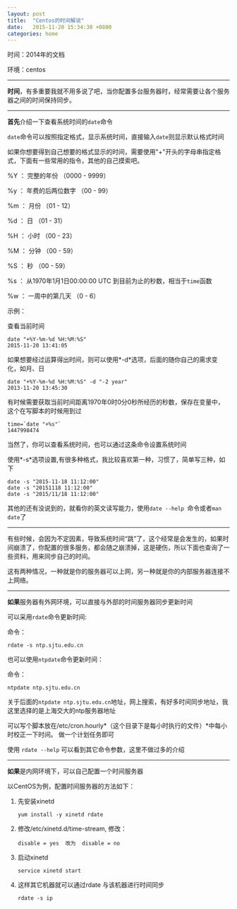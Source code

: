 ```yaml
---
layout: post
title:  "Centos的时间解说"
date:   2015-11-20 15:34:30 +0800
categories: home
---
```




时间：2014年的文档

环境：centos


----------


**时间**，有多重要我就不用多说了吧，当你配置多台服务器时，经常需要让各个服务器之间的时间保持同步。


----------

**首先**介绍一下查看系统时间的`date`命令

`date`命令可以按照指定格式，显示系统时间，直接输入`date`则显示默认格式时间

如果你想要得到自己想要的格式显示的时间，需要使用"+"开头的字母串指定格式，下面有一些常用的指令，其他的自己摸索吧。

%Y ： 完整的年份 （0000 - 9999）

%y ： 年费的后两位数字 （00 - 99）

%m ： 月份 （01 - 12）

%d ： 日 （01 - 31）

%H ： 小时 （00 - 23）

%M ： 分钟 （00 - 59）

%S ： 秒 （00 - 59）

%s ： 从1970年1月1日00:00:00 UTC 到目前为止的秒数，相当于`time`函数

%w ： 一周中的第几天 （0 - 6）

示例：

查看当前时间

    date "+%Y-%m-%d %H:%M:%S"  
    2015-11-20 13:41:05

如果想要经过运算得出时间，则可以使用*-d*选项，后面的随你自己的需求变化，如月、日

    date "+%Y-%m-%d %H:%M:%S" -d "-2 year"
    2013-11-20 13:45:30

有时候需要获取当前时间距离1970年0时0分0秒所经历的秒数，保存在变量中，这个在写脚本的时候用到过

    time=`date "+%s"`
    1447998474

当然了，你可以查看系统时间，也可以通过这条命令设置系统时间

使用*-s*选项设置,有很多种格式，我比较喜欢第一种，习惯了，简单写三种，如下

    date -s "2015-11-18 11:12:00"
    date -s "20151118 11:12:00"
    date -s "2015/11/18 11:12:00"

其他的还有没说到的，就看你的英文读写能力，使用`date --help `命令或者`man date`了



----------

有些时候，会因为不定因素，导致系统时间“跳”了，这个经常是会发生的，如果时间崩溃了，你配置的很多服务，都会随之崩溃掉，这是硬伤，所以下面也查询了一些资料，用来同步自己的时间。

这有两种情况，一种就是你的服务器可以上网，另一种就是你的内部服务器连接不上网络。


----------


**如果**服务器有外网环境，可以直接与外部的时间服务器同步更新时间

可以采用`rdate`命令更新时间:

命令：

    rdate -s ntp.sjtu.edu.cn

也可以使用`ntpdate`命令更新时间：

命令：

    ntpdate ntp.sjtu.edu.cn

关于后面的`ntpdate ntp.sjtu.edu.cn`地址，网上搜索，有好多时间同步地址，我这里选择的是上海交大的ntp服务器地址

可以写个脚本放在/etc/cron.hourly*（这个目录下是每小时执行的文件）*中每小时校正一下时间。
做一个计划任务即可

使用 `rdate --help` 可以看到其它命令参数，这里不做过多的介绍

----------

**如果**是内网环境下，可以自己配置一个时间服务器

以CentOS为例，配置时间服务器的方法如下：

1. 先安装xinetd

    `yum install -y xinetd rdate`


2. 修改/etc/xinetd.d/time-stream, 修改：

    `disable = yes  改为  disable = no`


3. 启动xinetd

    `service xinetd start`


4. 这样其它机器就可以通过rdate 与该机器进行时间同步

    `rdate -s ip`


